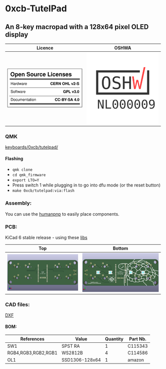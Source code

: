 # 0xcb-TutelPad
## An 8-key macropad with a 128x64 pixel OLED display

Licence | OSHWA
:-------------------------:|:-------------------------:
![](https://github.com/0xCB-dev/0xcb-TutelPad/blob/main/LICENSE.svg) | [![](https://github.com/0xCB-dev/0xcb-TutelPad/blob/main/PCB/rev1.0/OSHWA.svg)](https://certification.oshwa.org/.html)

### QMK

[keyboards/0xcb/tutelpad/](https://github.com/qmk/qmk_firmware/tree/master/keyboards/0xcb/tutelpad)

#### Flashing

* `qmk clone`
* `cd qmk_firmware`
* `export LTO=Y`
* Press switch 1 while plugging in to go into dfu mode (or the reset button)
* `make 0xcb/tutelpad:via:flash`

### Assembly:

You can use the [humanpnp](https://files.0xcb.dev/0xCB-TutelPad/humanpnp.html) to easily place components.

### PCB:
KiCad 6 stable release - using these [libs](https://github.com/0xCB-dev/0xcb-libs)

Top | Bottom
:-------------------------:|:-------------------------:
![](https://github.com/0xCB-dev/0xCB-TutelPad/blob/main/PCB/rev1.0/top.png)  |  ![](https://github.com/0xCB-dev/0xCB-TutelPad/blob/main/PCB/rev1.0/bottom.png)

### CAD files:

[DXF](https://github.com/0xCB-dev/0xCB-TutelPad/tree/main/CAD/DXF)

#### BOM:
 References                        | Value          | Quantity | Part Nb.            
-----------------------------------|----------------|----------|---------------------
 SW1                               | SPST RA        | 1        | C115343             
 RGB4,RGB3,RGB2,RGB1               | WS2812B        | 4        | C114586             
 OL1                               | SSD1306-128x64 | 1        | amazon              
